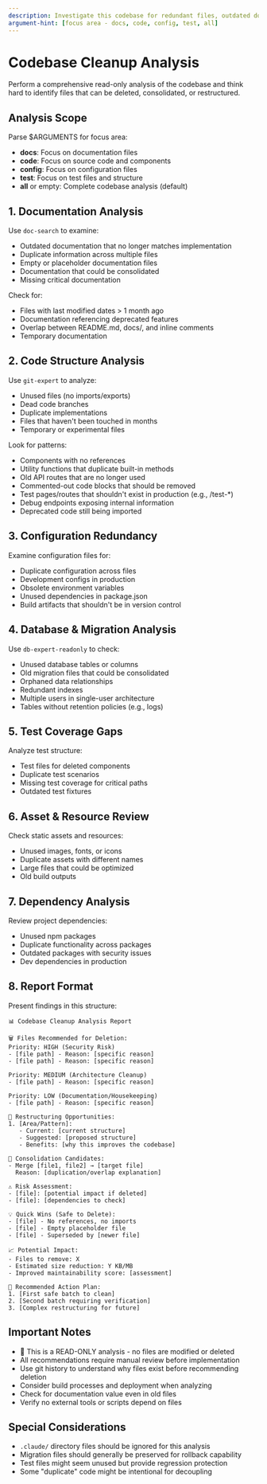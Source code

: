 ```yaml
---
description: Investigate this codebase for redundant files, outdated documentation, and restructuring opportunities. Provides non-destructive recommendations only.
argument-hint: [focus area - docs, code, config, test, all]
---
```


# Codebase Cleanup Analysis

Perform a comprehensive read-only analysis of the codebase and think hard to identify files that can be deleted, consolidated, or restructured.

## Analysis Scope

Parse $ARGUMENTS for focus area:

- **docs**: Focus on documentation files
- **code**: Focus on source code and components
- **config**: Focus on configuration files
- **test**: Focus on test files and structure
- **all** or empty: Complete codebase analysis (default)

## 1. Documentation Analysis

Use `doc-search` to examine:

- Outdated documentation that no longer matches implementation
- Duplicate information across multiple files
- Empty or placeholder documentation files
- Documentation that could be consolidated
- Missing critical documentation

Check for:

- Files with last modified dates > 1 month ago
- Documentation referencing deprecated features
- Overlap between README.md, docs/, and inline comments
- Temporary documentation

## 2. Code Structure Analysis

Use `git-expert` to analyze:

- Unused files (no imports/exports)
- Dead code branches
- Duplicate implementations
- Files that haven't been touched in months
- Temporary or experimental files

Look for patterns:

- Components with no references
- Utility functions that duplicate built-in methods
- Old API routes that are no longer used
- Commented-out code blocks that should be removed
- Test pages/routes that shouldn't exist in production (e.g., /test-\*)
- Debug endpoints exposing internal information
- Deprecated code still being imported

## 3. Configuration Redundancy

Examine configuration files for:

- Duplicate configuration across files
- Development configs in production
- Obsolete environment variables
- Unused dependencies in package.json
- Build artifacts that shouldn't be in version control

## 4. Database & Migration Analysis

Use `db-expert-readonly` to check:

- Unused database tables or columns
- Old migration files that could be consolidated
- Orphaned data relationships
- Redundant indexes
- Multiple users in single-user architecture
- Tables without retention policies (e.g., logs)

## 5. Test Coverage Gaps

Analyze test structure:

- Test files for deleted components
- Duplicate test scenarios
- Missing test coverage for critical paths
- Outdated test fixtures

## 6. Asset & Resource Review

Check static assets and resources:

- Unused images, fonts, or icons
- Duplicate assets with different names
- Large files that could be optimized
- Old build outputs

## 7. Dependency Analysis

Review project dependencies:

- Unused npm packages
- Duplicate functionality across packages
- Outdated packages with security issues
- Dev dependencies in production

## 8. Report Format

Present findings in this structure:

```
📊 Codebase Cleanup Analysis Report

🗑️ Files Recommended for Deletion:
Priority: HIGH (Security Risk)
- [file path] - Reason: [specific reason]
- [file path] - Reason: [specific reason]

Priority: MEDIUM (Architecture Cleanup)
- [file path] - Reason: [specific reason]

Priority: LOW (Documentation/Housekeeping)
- [file path] - Reason: [specific reason]

🔄 Restructuring Opportunities:
1. [Area/Pattern]:
   - Current: [current structure]
   - Suggested: [proposed structure]
   - Benefits: [why this improves the codebase]

📁 Consolidation Candidates:
- Merge [file1, file2] → [target file]
  Reason: [duplication/overlap explanation]

⚠️ Risk Assessment:
- [file]: [potential impact if deleted]
- [file]: [dependencies to check]

💡 Quick Wins (Safe to Delete):
- [file] - No references, no imports
- [file] - Empty placeholder file
- [file] - Superseded by [newer file]

📈 Potential Impact:
- Files to remove: X
- Estimated size reduction: Y KB/MB
- Improved maintainability score: [assessment]

🎯 Recommended Action Plan:
1. [First safe batch to clean]
2. [Second batch requiring verification]
3. [Complex restructuring for future]
```

## Important Notes

- 🚫 This is a READ-ONLY analysis - no files are modified or deleted
- All recommendations require manual review before implementation
- Use git history to understand why files exist before recommending deletion
- Consider build processes and deployment when analyzing
- Check for documentation value even in old files
- Verify no external tools or scripts depend on files

## Special Considerations

- `.claude/` directory files should be ignored for this analysis
- Migration files should generally be preserved for rollback capability
- Test files might seem unused but provide regression protection
- Some "duplicate" code might be intentional for decoupling

